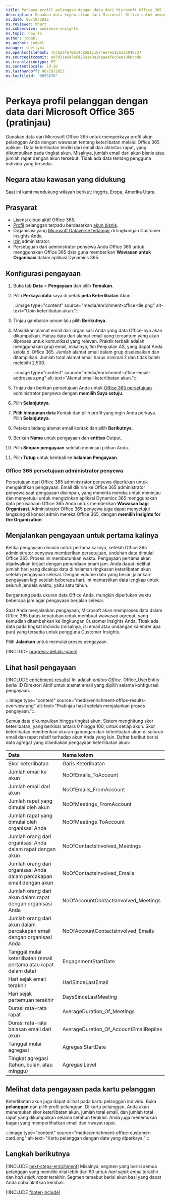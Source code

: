 ```yaml
---
title: Perkaya profil pelanggan dengan data dari Microsoft Office 365 (pratinjau)
description: Gunakan data kepemilikan dari Microsoft Office untuk memperkaya profil pelanggan Anda dengan data keterlibatan.
ms.date: 06/10/2022
ms.reviewer: mhart
ms.subservice: audience-insights
ms.topic: how-to
author: jodahl
ms.author: jodahl
manager: shellyha
ms.openlocfilehash: 75762afb70814c8a81c1574ee7ea1553a2048737
ms.sourcegitcommit: a97d31a647a5d259140a1baaeef8c6ea10b8cbde
ms.translationtype: MT
ms.contentlocale: id-ID
ms.lasthandoff: 06/29/2022
ms.locfileid: "9055678"
---
```

# <a name="enrich-customer-profiles-with-data-from-microsoft-office-365-preview"></a>Perkaya profil pelanggan dengan data dari Microsoft Office 365 (pratinjau)

Gunakan data dari Microsoft Office 365 untuk memperkaya profil akun pelanggan Anda dengan wawasan tentang keterlibatan melalui Office 365 aplikasi. Data keterlibatan terdiri dari email dan aktivitas rapat, yang dikumpulkan pada tingkat akun. Misalnya, jumlah email dari akun bisnis atau jumlah rapat dengan akun tersebut. Tidak ada data tentang pengguna individu yang tersedia.

## <a name="supported-countries-or-regions"></a>Negara atau kawasan yang didukung

Saat ini kami mendukung wilayah berikut: Inggris, Eropa, Amerika Utara.

## <a name="prerequisites"></a>Prasyarat

- Lisensi cloud aktif Office 365.
- [Profil](customer-profiles.md) pelanggan terpadu berdasarkan [akun bisnis](work-with-business-accounts.md).
- Organisasi yang [Microsoft Dataverse terlampir](create-environment.md#step-3-connect-to-microsoft-dataverse) di lingkungan Customer Insights Anda.
- [Izin](permissions.md#admin) administrator.
- Persetujuan dari administrator penyewa Anda Office 365 untuk menggunakan Office 365 data guna memberikan **Wawasan untuk Organisasi** dalam aplikasi Dynamics 365.

## <a name="configure-the-enrichment"></a>Konfigurasi pengayaan

1. Buka tab **Data** > **Pengayaan** dan pilih **Temukan**.

1. Pilih **Perkaya data** saya di petak **peta Keterlibatan** Akun.

   :::image type="content" source="media/enrichment-office-tile.png" alt-text="Ubin keterlibatan akun.":::

1. Tinjau gambaran umum lalu pilih **Berikutnya**.

1. Masukkan alamat email dari organisasi Anda yang data Office-nya akan dikumpulkan. Hanya data dari alamat email yang tercantum yang akan diproses untuk komunikasi yang relevan. Praktik terbaik adalah menggunakan grup email, misalnya, *tim* Penjualan AS, yang dapat Anda kelola di Office 365. Jumlah alamat email dalam grup diselesaikan dan ditampilkan. Jumlah total alamat email harus minimal 2 dan tidak boleh melebihi 2.500.

   :::image type="content" source="media/enrichment-office-email-addresses.png" alt-text="Alamat email keterlibatan akun.":::

1. Tinjau dan berikan persetujuan Anda untuk [Office 365 persetujuan](#office-365-tenant-administrator-consent) administrator penyewa dengan **memilih Saya setuju**.

1. Pilih **Selanjutnya**.

1. **Pilih himpunan data** Kontak dan pilih profil yang ingin Anda perkaya. Pilih **Selanjutnya**.

1. Petakan bidang alamat email kontak dan pilih **Berikutnya**.

1. Berikan **Nama** untuk pengayaan dan **entitas** Output.

1. Pilih **Simpan pengayaan** setelah meninjau pilihan Anda.

1. Pilih **Tutup** untuk kembali ke **halaman Pengayaan**.

### <a name="office-365-tenant-administrator-consent"></a>Office 365 persetujuan administrator penyewa

Persetujuan dari Office 365 administrator penyewa diperlukan untuk mengaktifkan pengayaan. Email dikirim ke Office 365 administrator penyewa saat pengayaan disimpan, yang meminta mereka untuk meninjau dan menyetujui untuk mengizinkan aplikasi Dynamics 365 menggunakan data perusahaan Office 365 Anda untuk memberikan **Wawasan bagi Organisasi**. Administrator Office 365 penyewa juga dapat menyetujui langsung di konsol admin mereka Office 365, dengan **memilih Insights for the Organization**.

## <a name="running-the-enrichment-for-the-first-time"></a>Menjalankan pengayaan untuk pertama kalinya

Ketika pengayaan dimulai untuk pertama kalinya, setelah Office 365 administrator penyewa memberikan persetujuan, unduhan data dimulai Office 365. Proses ini membutuhkan waktu. Pengayaan pertama akan dijadwalkan terjadi dengan penundaan enam jam. Anda dapat melihat jumlah hari yang dicakup data di halaman ringkasan keterlibatan akun setelah pengayaan selesai. Dengan volume data yang besar, jalankan pengayaan lagi setelah beberapa hari. Ini memastikan data lengkap untuk seluruh jendela waktu, yaitu satu tahun.

Bergantung pada ukuran data Office Anda, mungkin diperlukan waktu beberapa jam agar pengayaan berjalan selesai.

Saat Anda menjalankan pengayaan, Microsoft akan memproses data dalam Office 365 batas kepatuhan untuk membuat wawasan agregat, yang kemudian ditambahkan ke lingkungan Customer Insights Anda. Tidak ada data pada tingkat individu (misalnya, isi email atau undangan kalender apa pun) yang tersedia untuk pengguna Customer Insights.

Pilih **Jalankan** untuk memulai proses pengayaan.

[!INCLUDE [progress-details-pane](includes/progress-details-pane.md)]

## <a name="view-enrichment-results"></a>Lihat hasil pengayaan

[!INCLUDE [enrichment-results](includes/enrichment-results.md)] Ini adalah *entitas Office*. Office_UserEntity *berisi* ID Direktori Aktif untuk alamat email yang dipilih selama konfigurasi pengayaan.

:::image type="content" source="media/enrichment-office-results-overview.png" alt-text="Pratinjau hasil setelah menjalankan proses pengayaan.":::

Semua data dikumpulkan hingga tingkat akun. Sistem menghitung skor keterlibatan, yang berkisar antara 0 hingga 100, untuk setiap akun. Skor keterlibatan memberikan ukuran gabungan dari keterlibatan akun di seluruh email dan rapat relatif terhadap akun Anda yang lain. Daftar berikut berisi data agregat yang disediakan pengayaan keterlibatan akun:

| Data                                                                              | Nama kolom                              |
| :-------------------------------------------------------------------------------- |:---------------------------------------- |
| Skor keterlibatan                                                                  |  Garis Keterlibatan                         |
| Jumlah email ke akun                                                       |  NoOfEmails_ToAccount                    |
| Jumlah email dari akun                                                     |  NoOfEmails_FromAccount                  |
| Jumlah rapat yang dimulai oleh akun                                           |  NoOfMeetings_FromAccount                |
| Jumlah rapat yang dimulai oleh organisasi Anda                                 |  NoOfMeetings_ToAccount                  |
| Jumlah orang dari organisasi Anda dalam rapat dengan akun                  |  NoOfContactsInvolved_Meetings           |
| Jumlah orang dari organisasi Anda dalam percakapan email dengan akun       |  NoOfContactsInvolved_Emails             |
| Jumlah orang dari akun dalam rapat dengan organisasi Anda                  |  NoOfAccountContactsInvolved_Meetings    |
| Jumlah orang dari akun dalam percakapan email dengan organisasi Anda       |  NoOfAccountContactsInvolved_Emails      |
| Tanggal mulai keterlibatan (email pertama atau rapat dalam data)                        |  EngagementStartDate                     |
| Hari sejak email terakhir                                                             |  HariSinceLastEmail                      |
| Hari sejak pertemuan terakhir                                                           |  DaysSinceLastMeeting                    |
| Durasi rata-rata rapat                                                      |  AverageDuration_Of_Meetings             |
| Durasi rata-rata balasan email dari akun                                    |  AverageDuration_Of_AccountEmailReplies  |
| Tanggal mulai agregasi                                                            |  AgregasiStartDate                    |
| Tingkat agregasi (tahun, bulan, atau minggu)                                          |  AgregasiLevel                        |

## <a name="see-enrichment-data-on-the-customer-card"></a>Melihat data pengayaan pada kartu pelanggan

Keterlibatan akun juga dapat dilihat pada kartu pelanggan individu. Buka **pelanggan** dan pilih profil pelanggan. Di kartu pelanggan, Anda akan menemukan skor keterlibatan akun, jumlah total email, dan jumlah total rapat yang dikumpulkan selama setahun terakhir. Anda juga menemukan bagan yang memperlihatkan email dan riwayat rapat.

:::image type="content" source="media/enrichment-office-customer-card.png" alt-text="Kartu pelanggan dengan data yang diperkaya.":::

## <a name="next-steps"></a>Langkah berikutnya

[!INCLUDE [next-steps-enrichment](includes/next-steps-enrichment.md)]
Misalnya, segmen yang berisi semua pelanggan yang memiliki nilai lebih dari 60 untuk *hari sejak email* terakhir dan *hari sejak rapat* terakhir. Segmen tersebut berisi akun basi yang dapat Anda coba aktifkan kembali.

[!INCLUDE [footer-include](includes/footer-banner.md)]
